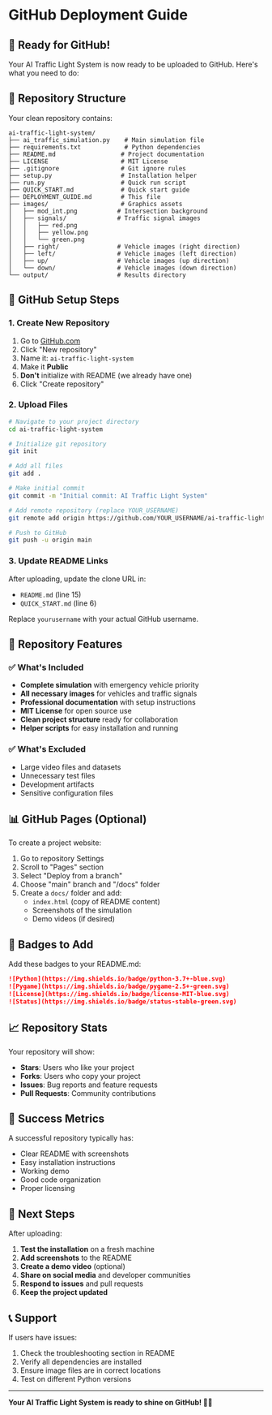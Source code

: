 # GitHub Deployment Guide

## 🚀 Ready for GitHub!

Your AI Traffic Light System is now ready to be uploaded to GitHub. Here's what you need to do:

## 📁 Repository Structure

Your clean repository contains:

```
ai-traffic-light-system/
├── ai_traffic_simulation.py    # Main simulation file
├── requirements.txt            # Python dependencies
├── README.md                  # Project documentation
├── LICENSE                    # MIT License
├── .gitignore                 # Git ignore rules
├── setup.py                   # Installation helper
├── run.py                     # Quick run script
├── QUICK_START.md             # Quick start guide
├── DEPLOYMENT_GUIDE.md        # This file
├── images/                    # Graphics assets
│   ├── mod_int.png           # Intersection background
│   ├── signals/              # Traffic signal images
│   │   ├── red.png
│   │   ├── yellow.png
│   │   └── green.png
│   ├── right/                # Vehicle images (right direction)
│   ├── left/                 # Vehicle images (left direction)
│   ├── up/                   # Vehicle images (up direction)
│   └── down/                 # Vehicle images (down direction)
└── output/                   # Results directory
```

## 🔧 GitHub Setup Steps

### 1. Create New Repository
1. Go to [GitHub.com](https://github.com)
2. Click "New repository"
3. Name it: `ai-traffic-light-system`
4. Make it **Public**
5. **Don't** initialize with README (we already have one)
6. Click "Create repository"

### 2. Upload Files
```bash
# Navigate to your project directory
cd ai-traffic-light-system

# Initialize git repository
git init

# Add all files
git add .

# Make initial commit
git commit -m "Initial commit: AI Traffic Light System"

# Add remote repository (replace YOUR_USERNAME)
git remote add origin https://github.com/YOUR_USERNAME/ai-traffic-light-system.git

# Push to GitHub
git push -u origin main
```

### 3. Update README Links
After uploading, update the clone URL in:
- `README.md` (line 15)
- `QUICK_START.md` (line 6)

Replace `yourusername` with your actual GitHub username.

## 🎯 Repository Features

### ✅ What's Included
- **Complete simulation** with emergency vehicle priority
- **All necessary images** for vehicles and traffic signals
- **Professional documentation** with setup instructions
- **MIT License** for open source use
- **Clean project structure** ready for collaboration
- **Helper scripts** for easy installation and running

### ✅ What's Excluded
- Large video files and datasets
- Unnecessary test files
- Development artifacts
- Sensitive configuration files

## 📊 GitHub Pages (Optional)

To create a project website:

1. Go to repository Settings
2. Scroll to "Pages" section
3. Select "Deploy from a branch"
4. Choose "main" branch and "/docs" folder
5. Create a `docs/` folder and add:
   - `index.html` (copy of README content)
   - Screenshots of the simulation
   - Demo videos (if desired)

## 🔗 Badges to Add

Add these badges to your README.md:

```markdown
![Python](https://img.shields.io/badge/python-3.7+-blue.svg)
![Pygame](https://img.shields.io/badge/pygame-2.5+-green.svg)
![License](https://img.shields.io/badge/license-MIT-blue.svg)
![Status](https://img.shields.io/badge/status-stable-green.svg)
```

## 📈 Repository Stats

Your repository will show:
- **Stars**: Users who like your project
- **Forks**: Users who copy your project
- **Issues**: Bug reports and feature requests
- **Pull Requests**: Community contributions

## 🎉 Success Metrics

A successful repository typically has:
- Clear README with screenshots
- Easy installation instructions
- Working demo
- Good code organization
- Proper licensing

## 🚀 Next Steps

After uploading:

1. **Test the installation** on a fresh machine
2. **Add screenshots** to the README
3. **Create a demo video** (optional)
4. **Share on social media** and developer communities
5. **Respond to issues** and pull requests
6. **Keep the project updated**

## 📞 Support

If users have issues:
1. Check the troubleshooting section in README
2. Verify all dependencies are installed
3. Ensure image files are in correct locations
4. Test on different Python versions

---

**Your AI Traffic Light System is ready to shine on GitHub! 🚦✨** 